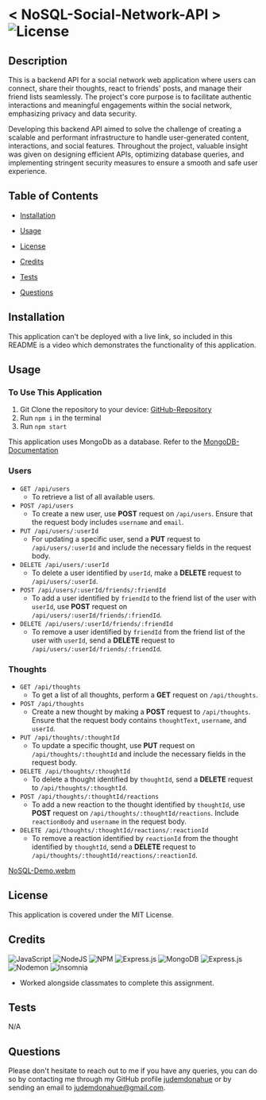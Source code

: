 # < NoSQL-Social-Network-API > ![License](https://img.shields.io/static/v1?label=license&message=MIT&color=yellowgreen) 


## Description
This is a backend API for a social network web application where users can connect, share their thoughts, react to friends' posts, and manage their friend lists seamlessly. The project's core purpose is to facilitate authentic interactions and meaningful engagements within the social network, emphasizing privacy and data security.

Developing this backend API aimed to solve the challenge of creating a scalable and performant infrastructure to handle user-generated content, interactions, and social features. Throughout the project, valuable insight was given on designing efficient APIs, optimizing database queries, and implementing stringent security measures to ensure a smooth and safe user experience.

## Table of Contents

- [Installation](#Installation)

- [Usage](#Usage)

- [License](#License)

- [Credits](#Credits)

- [Tests](#Tests)

- [Questions](#Questions)

## Installation
This application can't be deployed with a live link, so included in this README is a video which demonstrates the functionality of this application.

## Usage
### To Use This Application 
1. Git Clone the repository to your device: [GitHub-Repository](https://github.com/judemdonahue/NoSQL-Social-Network-API)
2. Run `npm i` in the terminal 
3. Run `npm start`

This application uses MongoDb as a database. Refer to the [MongoDB-Documentation](https://www.mongodb.com/docs/manual/installation/)

### Users

- `GET /api/users`
  - To retrieve a list of all available users.
- `POST /api/users`
  - To create a new user, use **POST** request on `/api/users`. Ensure that the request body includes `username` and `email`.
- `PUT /api/users/:userId`
  - For updating a specific user, send a **PUT** request to `/api/users/:userId` and include the necessary fields in the request body.
- `DELETE /api/users/:userId`
  - To delete a user identified by `userId`, make a **DELETE** request to `/api/users/:userId`.
- `POST /api/users/:userId/friends/:friendId`
  - To add a user identified by `friendId` to the friend list of the user with `userId`, use **POST** request on `/api/users/:userId/friends/:friendId`.
- `DELETE /api/users/:userId/friends/:friendId`
  - To remove a user identified by `friendId` from the friend list of the user with `userId`, send a **DELETE** request to `/api/users/:userId/friends/:friendId`.

### Thoughts

- `GET /api/thoughts`
  - To get a list of all thoughts, perform a **GET** request on `/api/thoughts`.
- `POST /api/thoughts`
  - Create a new thought by making a **POST** request to `/api/thoughts`. Ensure that the request body contains `thoughtText`, `username`, and `userId`.
- `PUT /api/thoughts/:thoughtId`
  - To update a specific thought, use **PUT** request on `/api/thoughts/:thoughtId` and include the necessary fields in the request body.
- `DELETE /api/thoughts/:thoughtId`
  - To delete a thought identified by `thoughtId`, send a **DELETE** request to `/api/thoughts/:thoughtId`.
- `POST /api/thoughts/:thoughtId/reactions`
  - To add a new reaction to the thought identified by `thoughtId`, use **POST** request on `/api/thoughts/:thoughtId/reactions`. Include `reactionBody` and `username` in the request body.
- `DELETE /api/thoughts/:thoughtId/reactions/:reactionId`
  - To remove a reaction identified by `reactionId` from the thought identified by `thoughtId`, send a **DELETE** request to `/api/thoughts/:thoughtId/reactions/:reactionId`.


[NoSQL-Demo.webm](https://github.com/judemdonahue/NoSQL-Social-Network-API/assets/122579098/b0fd5933-0ea4-45ad-8448-fa2050c2e69e)


## License
This application is covered under the MIT License.

## Credits
![JavaScript](https://img.shields.io/badge/javascript-%23323330.svg?style=for-the-badge&logo=javascript&logoColor=%23F7DF1E)
![NodeJS](https://img.shields.io/badge/node.js-6DA55F?style=for-the-badge&logo=node.js&logoColor=white)
![NPM](https://img.shields.io/badge/NPM-%23CB3837.svg?style=for-the-badge&logo=npm&logoColor=white)
![Express.js](https://img.shields.io/badge/express.js-%23404d59.svg?style=for-the-badge&logo=express&logoColor=%2361DAFB)
![MongoDB](https://img.shields.io/badge/MongoDB-%234ea94b.svg?style=for-the-badge&logo=mongodb&logoColor=white)
![Express.js](https://img.shields.io/badge/express.js-%23404d59.svg?style=for-the-badge&logo=express&logoColor=%2361DAFB)
![Nodemon](https://img.shields.io/badge/NODEMON-%23323330.svg?style=for-the-badge&logo=nodemon&logoColor=%BBDEAD)
![Insomnia](https://img.shields.io/badge/Insomnia-black?style=for-the-badge&logo=insomnia&logoColor=5849BE)
- Worked alongside classmates to complete this assignment.

## Tests
N/A

## Questions
Please don't hesitate to reach out to me if you have any queries, you can do so by contacting me through my GitHub profile [judemdonahue](https://github.com/judemdonahue) or by sending an email to judemdonahue@gmail.com.

